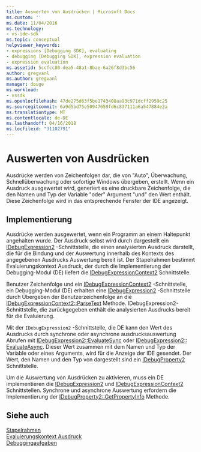 ```yaml
---
title: Auswerten von Ausdrücken | Microsoft Docs
ms.custom: ''
ms.date: 11/04/2016
ms.technology:
- vs-ide-sdk
ms.topic: conceptual
helpviewer_keywords:
- expressions [Debugging SDK], evaluating
- debugging [Debugging SDK], expression evaluation
- expression evaluation
ms.assetid: 5ccfcc80-dea5-48a1-8bae-6a26f8d3bc56
author: gregvanl
ms.author: gregvanl
manager: douge
ms.workload:
- vssdk
ms.openlocfilehash: 47de275d63f5be1743408aa93c971dcff2959c25
ms.sourcegitcommit: 6a9d5bd75e50947659fd6c837111a6a547884e2a
ms.translationtype: MT
ms.contentlocale: de-DE
ms.lasthandoff: 04/16/2018
ms.locfileid: "31102791"
---
```

# <a name="evaluating-expressions"></a>Auswerten von Ausdrücken
Ausdrücke werden von Zeichenfolgen dar, die von "Auto", Überwachung, Schnellüberwachung oder sofortige Windows übergeben, erstellt. Wenn ein Ausdruck ausgewertet wird, generiert es eine druckbare Zeichenfolge, die den Namen und Typ der Variable "oder" Argument "und" den Wert enthält. Diese Zeichenfolge wird in das entsprechende Fenster der IDE angezeigt.  
  
## <a name="implementation"></a>Implementierung  
 Ausdrücke werden ausgewertet, wenn ein Programm an einem Haltepunkt angehalten wurde. Der Ausdruck selbst wird durch dargestellt ein [IDebugExpression2](../../extensibility/debugger/reference/idebugexpression2.md) -Schnittstelle, die einen analysierten Ausdruck darstellt, die für die Bindung und der Auswertung innerhalb des Kontexts des angegebenen Ausdrucks Auswertung bereit ist. Der Stapelrahmen bestimmt Evaluierungskontext Ausdruck, der durch die Implementierung der Debugging-Modul (DE) liefert die [IDebugExpressionContext2](../../extensibility/debugger/reference/idebugexpressioncontext2.md) Schnittstelle.  
  
 Benutzer Zeichenfolge und ein [IDebugExpressionContext2](../../extensibility/debugger/reference/idebugexpressioncontext2.md) -Schnittstelle, ein Debugging-Modul (DE) erhalten eine [IDebugExpression2](../../extensibility/debugger/reference/idebugexpression2.md) -Schnittstelle durch Übergeben der Benutzerzeichenfolge an die [ IDebugExpressionContext2::ParseText](../../extensibility/debugger/reference/idebugexpressioncontext2-parsetext.md) Methode. IDebugExpression2-Schnittstelle, die zurückgegeben enthält die analysierten Ausdrucks bereit für die Evaluierung.  
  
 Mit der `IDebugExpression2` -Schnittstelle, die DE kann den Wert des Ausdrucks durch synchrone oder asynchrone ausdrucksauswertung Abrufen mit [IDebugExpression2::EvaluateSync](../../extensibility/debugger/reference/idebugexpression2-evaluatesync.md) oder [IDebugExpression2:: EvaluateAsync](../../extensibility/debugger/reference/idebugexpression2-evaluateasync.md). Dieser Wert zusammen mit dem Namen und Typ der Variable oder eines Arguments, wird für die Anzeige der IDE gesendet. Der Wert, den Namen und den Typ von dargestellt sind ein [IDebugProperty2](../../extensibility/debugger/reference/idebugproperty2.md) Schnittstelle.  
  
 Um die Auswertung von Ausdrücken zu aktivieren, muss ein DE implementieren die [IDebugExpression2](../../extensibility/debugger/reference/idebugexpression2.md) und [IDebugExpressionContext2](../../extensibility/debugger/reference/idebugexpressioncontext2.md) Schnittstellen. Synchrone und asynchrone Auswertung erfordern die Implementierung der [IDebugProperty2::GetPropertyInfo](../../extensibility/debugger/reference/idebugproperty2-getpropertyinfo.md) Methode.  
  
## <a name="see-also"></a>Siehe auch  
 [Stapelrahmen](../../extensibility/debugger/stack-frames.md)   
 [Evaluierungskontext Ausdruck](../../extensibility/debugger/expression-evaluation-context.md)   
 [Debuggingaufgaben](../../extensibility/debugger/debugging-tasks.md)